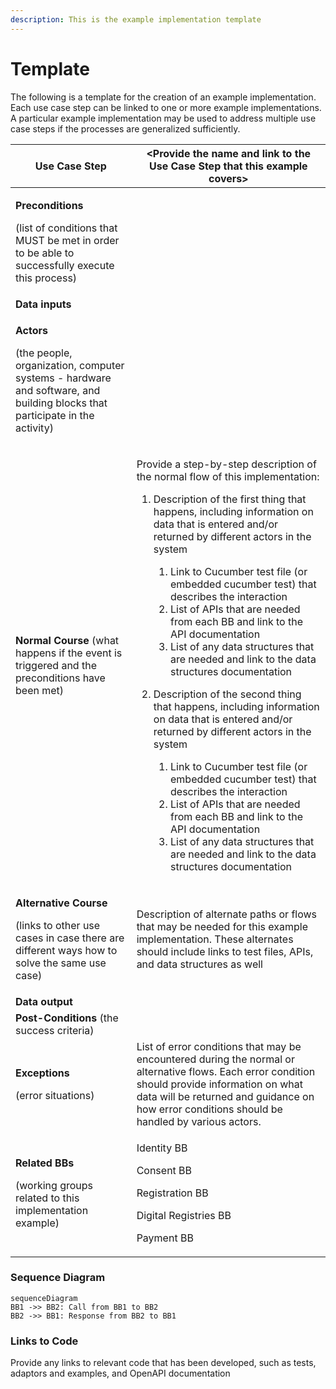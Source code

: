 ```yaml
---
description: This is the example implementation template
---
```


# Template

The following is a template for the creation of an example implementation. Each use case step can be linked to one or more example implementations. A particular example implementation may be used to address multiple use case steps if the processes are generalized sufficiently.

| **Use Case Step**                                                                                                                                               | \<Provide the name and link to the Use Case Step that this example covers>                                                                                                                                                                                                                                                                                                                                                                                                                                                                                                                                                                                                                                                                                                                                                                                                                                                                                                                                       |
| --------------------------------------------------------------------------------------------------------------------------------------------------------------- | ---------------------------------------------------------------------------------------------------------------------------------------------------------------------------------------------------------------------------------------------------------------------------------------------------------------------------------------------------------------------------------------------------------------------------------------------------------------------------------------------------------------------------------------------------------------------------------------------------------------------------------------------------------------------------------------------------------------------------------------------------------------------------------------------------------------------------------------------------------------------------------------------------------------------------------------------------------------------------------------------------------------- |
| <p><strong>Preconditions</strong></p><p>(list of conditions that MUST be met in order to be able to successfully execute this process)</p>                      |                                                                                                                                                                                                                                                                                                                                                                                                                                                                                                                                                                                                                                                                                                                                                                                                                                                                                                                                                                                                                  |
| **Data inputs**                                                                                                                                                 |                                                                                                                                                                                                                                                                                                                                                                                                                                                                                                                                                                                                                                                                                                                                                                                                                                                                                                                                                                                                                  |
| <p><strong>Actors</strong></p><p>(the people, organization, computer systems - hardware and software, and building blocks that participate in the activity)</p> |                                                                                                                                                                                                                                                                                                                                                                                                                                                                                                                                                                                                                                                                                                                                                                                                                                                                                                                                                                                                                  |
| **Normal Course** (what happens if the event is triggered and the preconditions have been met)                                                                  | <p>Provide a step-by-step description of the normal flow of this implementation:</p><ol><li><p>Description of the first thing that happens, including information on data that is entered and/or returned by different actors in the system</p><ol><li>Link to Cucumber test file (or embedded cucumber test) that describes the interaction</li><li>List of APIs that are needed from each BB and link to the API documentation</li><li>List of any data structures that are needed and link to the data structures documentation</li></ol></li><li><p>Description of the second thing that happens, including information on data that is entered and/or returned by different actors in the system</p><ol><li>Link to Cucumber test file (or embedded cucumber test) that describes the interaction</li><li>List of APIs that are needed from each BB and link to the API documentation</li><li>List of any data structures that are needed and link to the data structures documentation</li></ol></li></ol> |
| <p><strong>Alternative Course</strong></p><p>(links to other use cases in case there are different ways how to solve the same use case)</p>                     | Description of alternate paths or flows that may be needed for this example implementation. These alternates should include links to test files, APIs, and data structures as well                                                                                                                                                                                                                                                                                                                                                                                                                                                                                                                                                                                                                                                                                                                                                                                                                               |
| **Data output**                                                                                                                                                 |                                                                                                                                                                                                                                                                                                                                                                                                                                                                                                                                                                                                                                                                                                                                                                                                                                                                                                                                                                                                                  |
| **Post-Conditions** (the success criteria)                                                                                                                      |                                                                                                                                                                                                                                                                                                                                                                                                                                                                                                                                                                                                                                                                                                                                                                                                                                                                                                                                                                                                                  |
| <p><strong>Exceptions</strong></p><p>(error situations)</p>                                                                                                     | List of error conditions that may be encountered during the normal or alternative flows. Each error condition should provide information on what data will be returned and guidance on how error conditions should be handled by various actors.                                                                                                                                                                                                                                                                                                                                                                                                                                                                                                                                                                                                                                                                                                                                                                 |
| <p><strong>Related BBs</strong></p><p>(working groups related to this implementation example)</p>                                                               | <p>Identity BB</p><p>Consent BB</p><p>Registration BB</p><p>Digital Registries BB</p><p>Payment BB</p>                                                                                                                                                                                                                                                                                                                                                                                                                                                                                                                                                                                                                                                                                                                                                                                                                                                                                                           |

### **Sequence Diagram**

```mermaid
sequenceDiagram
BB1 ->> BB2: Call from BB1 to BB2
BB2 ->> BB1: Response from BB2 to BB1
```

### Links to Code

Provide any links to relevant code that has been developed, such as tests, adaptors and examples, and OpenAPI documentation
